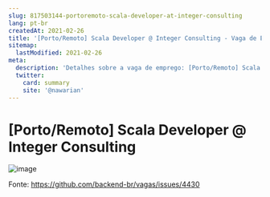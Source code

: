 ```yaml
---
slug: 817503144-portoremoto-scala-developer-at-integer-consulting
lang: pt-br
createdAt: 2021-02-26
title: '[Porto/Remoto] Scala Developer @ Integer Consulting - Vaga de Emprego'
sitemap:
  lastModified: 2021-02-26
meta:
  description: 'Detalhes sobre a vaga de emprego: [Porto/Remoto] Scala Developer @ Integer Consulting'
  twitter:
    card: summary
    site: '@nawarian'
---
```


# [Porto/Remoto] Scala Developer @ Integer Consulting

![image](https://user-images.githubusercontent.com/76117436/109328556-76751200-7851-11eb-8d01-6c4621cc4bce.png)


Fonte: https://github.com/backend-br/vagas/issues/4430